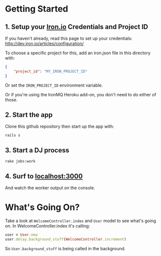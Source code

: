 # Getting Started

## 1. Setup your  [Iron.io](http://www.iron.io) Credentials and Project ID

If you haven't already, read this page to set up your credentials: http://dev.iron.io/articles/configuration/

To choose a specific project for this, add an iron.json file in this directory with:

```json
{
    "project_id": "MY_IRON_PROJECT_ID"
}
```

Or set the `IRON_PROJECT_ID` environment variable.

Or if you're using the IronMQ Heroku add-on, you don't need to do either of those.

## 2. Start the app

Clone this github repository then start up the app with: 

    rails s

## 3. Start a DJ process

    rake jobs:work

## 4. Surf to [localhost:3000](http://localhost:3000)

And watch the worker output on the console.

# What's Going On?

Take a look at `WelcomeController.index` and `User` model to see what's going on. In WelcomeController.index
it's calling:

```ruby
user = User.new
user.delay.background_stuff(WelcomeController.increment)
```

So `User.background_stuff` is being called in the background.
